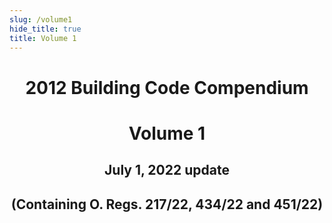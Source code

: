 ```yaml
---
slug: /volume1
hide_title: true
title: Volume 1
---
```


<div align='center'>

# 2012 Building Code Compendium

# Volume 1

## July 1, 2022 update

## (Containing O. Regs. 217/22, 434/22 and 451/22)

</div>

